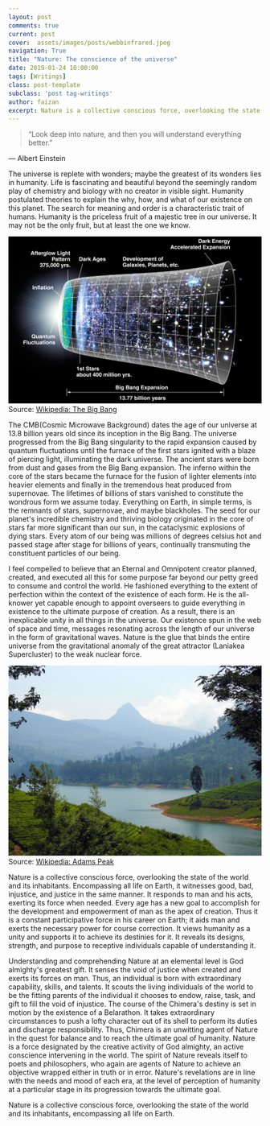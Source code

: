 ```yaml
---
layout: post
comments: true
current: post
cover:  assets/images/posts/webbinfrared.jpeg
navigation: True
title: "Nature: The conscience of the universe"
date: 2019-01-24 10:00:00
tags: [Writings]
class: post-template
subclass: 'post tag-writings'
author: faizan
excerpt: Nature is a collective conscious force, overlooking the state of the world and its inhabitants, encompassing all life on Earth.
---
```

> “Look deep into nature, and then you will understand everything better.”

― Albert Einstein

The universe is replete with wonders; maybe the greatest of its wonders lies in humanity. Life is fascinating and beautiful beyond the seemingly random play of chemistry and biology with no creator in visible sight. Humanity postulated theories to explain the why, how, and what of our existence on this planet. The search for meaning and order is a characteristic trait of humans. Humanity is the priceless fruit of a majestic tree in our universe. It may not be the only fruit, but at least the one we know. 

![The Big Bang](assets/images/posts/bigbang.jpeg)
Source: [Wikipedia: The Big Bang](https://en.wikipedia.org/wiki/Big_Bang)

The CMB(Cosmic Microwave Background) dates the age of our universe at 13.8 billion years old since its inception in the Big Bang. The universe progressed from the Big Bang singularity to the rapid expansion caused by quantum fluctuations until the furnace of the first stars ignited with a blaze of piercing light, illuminating the dark universe. The ancient stars were born from dust and gases from the Big Bang expansion. The inferno within the core of the stars became the furnace for the fusion of lighter elements into heavier elements and finally in the tremendous heat produced from supernovae. The lifetimes of billions of stars vanished to constitute the wondrous form we assume today. Everything on Earth, in simple terms, is the remnants of stars, supernovae, and maybe blackholes. The seed for our planet's incredible chemistry and thriving biology originated in the core of stars far more significant than our sun, in the cataclysmic explosions of dying stars. Every atom of our being was millions of degrees celsius hot and passed stage after stage for billions of years, continually transmuting the constituent particles of our being.

I feel compelled to believe that an Eternal and Omnipotent creator planned, created, and executed all this for some purpose far beyond our petty greed to consume and control the world. He fashioned everything to the extent of perfection within the context of the existence of each form. He is the all-knower yet capable enough to appoint overseers to guide everything in existence to the ultimate purpose of creation. As a result, there is an inexplicable unity in all things in the universe. Our existence spun in the web of space and time, messages resonating across the length of our universe in the form of gravitational waves. Nature is the glue that binds the entire universe from the gravitational anomaly of the great attractor (Laniakea Supercluster) to the weak nuclear force.

![Adams Peak](assets/images/posts/adams-peak.jpeg)
Source: [Wikipedia: Adams Peak](https://en.wikipedia.org/wiki/Adam%27s_Peak)

Nature is a collective conscious force, overlooking the state of the world and its inhabitants. Encompassing all life on Earth, it witnesses good, bad, injustice, and justice in the same manner. It responds to man and his acts, exerting its force when needed. Every age has a new goal to accomplish for the development and empowerment of man as the apex of creation. Thus it is a constant participative force in his career on Earth; it aids man and exerts the necessary power for course correction. It views humanity as a unity and supports it to achieve its destinies for it. It reveals its designs, strength, and purpose to receptive individuals capable of understanding it. 

Understanding and comprehending Nature at an elemental level is God almighty's greatest gift. It senses the void of justice when created and exerts its forces on man. Thus, an individual is born with extraordinary capability, skills, and talents. It scouts the living individuals of the world to be the fitting parents of the individual it chooses to endow, raise, task, and gift to fill the void of injustice. The course of the Chimera's destiny is set in motion by the existence of a Belarathon. It takes extraordinary circumstances to push a lofty character out of its shell to perform its duties and discharge responsibility. Thus, Chimera is an unwitting agent of Nature in the quest for balance and to reach the ultimate goal of humanity. Nature is a force designated by the creative activity of God almighty, an active conscience intervening in the world. The spirit of Nature reveals itself to poets and philosophers, who again are agents of Nature to achieve an objective wrapped either in truth or in error. Nature's revelations are in line with the needs and mood of each era, at the level of perception of humanity at a particular stage in its progression towards the ultimate goal.

Nature is a collective conscious force, overlooking the state of the world and its inhabitants, encompassing all life on Earth.